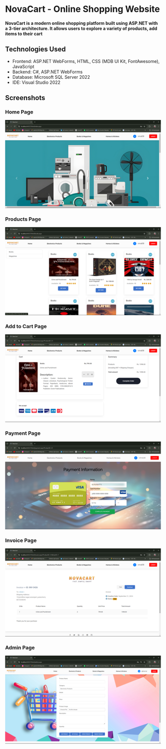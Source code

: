 # NovaCart - Online Shopping Website

#### NovaCart is a modern online shopping platform built using ASP.NET with a 3-tier architecture. It allows users to explore a variety of products, add items to their cart

## Technologies Used
- Frontend: ASP.NET WebForms, HTML, CSS (MDB UI Kit, FontAwesome), JavaScript
- Backend: C#, ASP.NET WebForms
- Database: Microsoft SQL Server 2022
- IDE: Visual Studio 2022

## Screenshots
### Home Page 
![Home Page](screenshots/home%20page.png)
### Products Page 
![Home Page](screenshots/products.png)
### Add to Cart Page 
![Home Page](screenshots/add%20to%20cart.png)
### Payment Page 
![Home Page](screenshots/payment.png)
### Invoice Page 
![Home Page](screenshots/invoice.png)
### Admin Page 
![Home Page](screenshots/admin%20page.png)

